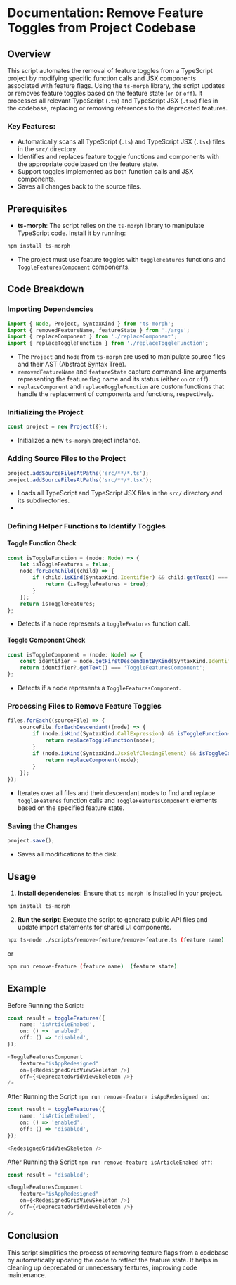 # Documentation: Remove Feature Toggles from Project Codebase

## Overview

This script automates the removal of feature toggles from a TypeScript project by modifying specific function calls and JSX components associated with feature flags. Using the `ts-morph` library, the script updates or removes feature toggles based on the feature state (`on` or `off`). It processes all relevant TypeScript (`.ts`) and TypeScript JSX (`.tsx`) files in the codebase, replacing or removing references to the deprecated features.

### Key Features:
- Automatically scans all TypeScript (`.ts`) and TypeScript JSX (`.tsx`) files in the `src/` directory.
- Identifies and replaces feature toggle functions and components with the appropriate code based on the feature state.
- Support toggles implemented as both function calls and JSX components.
- Saves all changes back to the source files.

## Prerequisites
- **ts-morph**: The script relies on the `ts-morph` library to manipulate TypeScript code. Install it by running:

```bash
npm install ts-morph
```
- The project must use feature toggles with `toggleFeatures` functions and `ToggleFeaturesComponent` components.

## Code Breakdown
### Importing Dependencies
```typescript
import { Node, Project, SyntaxKind } from 'ts-morph';
import { removedFeatureName, featureState } from './args';
import { replaceComponent } from './replaceComponent';
import { replaceToggleFunction } from './replaceToggleFunction';
```
- The `Project` and `Node` from `ts-morph` are used to manipulate source files and their AST (Abstract Syntax Tree).
- `removedFeatureName` and `featureState` capture command-line arguments representing the feature flag name and its status (either `on` or `off`).
- `replaceComponent` and `replaceToggleFunction` are custom functions that handle the replacement of components and functions, respectively.


### Initializing the Project
```typescript
const project = new Project({});
```
- Initializes a new  `ts-morph` project instance.

### Adding Source Files to the Project
```typescript
project.addSourceFilesAtPaths('src/**/*.ts');
project.addSourceFilesAtPaths('src/**/*.tsx');
```
- Loads all TypeScript and TypeScript JSX files in the `src/` directory and its subdirectories.
- 
### Defining Helper Functions to Identify Toggles
#### Toggle Function Check
```typescript
const isToggleFunction = (node: Node) => {
    let isToggleFeatures = false;
    node.forEachChild((child) => {
        if (child.isKind(SyntaxKind.Identifier) && child.getText() === 'toggleFeatures') {
            return (isToggleFeatures = true);
        }
    });
    return isToggleFeatures;
};
```
- Detects if a node represents a `toggleFeatures` function call.

#### Toggle Component Check
```typescript
const isToggleComponent = (node: Node) => {
    const identifier = node.getFirstDescendantByKind(SyntaxKind.Identifier);
    return identifier?.getText() === 'ToggleFeaturesComponent';
};
```
- Detects if a node represents a `ToggleFeaturesComponent`.

### Processing Files to Remove Feature Toggles
```typescript
files.forEach((sourceFile) => {
    sourceFile.forEachDescendant((node) => {
        if (node.isKind(SyntaxKind.CallExpression) && isToggleFunction(node)) {
            return replaceToggleFunction(node);
        }
        if (node.isKind(SyntaxKind.JsxSelfClosingElement) && isToggleComponent(node)) {
            return replaceComponent(node);
        }
    });
});
```
- Iterates over all files and their descendant nodes to find and replace `toggleFeatures` function calls and `ToggleFeaturesComponent` elements based on the specified feature state.

### Saving the Changes
```typescript
project.save();
```
- Saves all modifications to the disk.

## Usage
1. **Install dependencies**: Ensure that `ts-morph `is installed in your project.
```bash
npm install ts-morph
```
2. **Run the script**:  Execute the script to generate public API files and update import statements for shared UI components.
```bash
npx ts-node ./scripts/remove-feature/remove-feature.ts (feature name)  (feature state)
```
or
```bash
npm run remove-feature (feature name)  (feature state)
```
## Example
Before Running the Script:
```typescript jsx
const result = toggleFeatures({
    name: 'isArticleEnabed',
    on: () => 'enabled',
    off: () => 'disabled',
});

<ToggleFeaturesComponent
    feature="isAppRedesigned"
    on={<RedesignedGridViewSkeleton />}
    off={<DeprecatedGridViewSkeleton />}
/>
```

After Running the Script `npm run remove-feature isAppRedesigned on`:
```typescript jsx
const result = toggleFeatures({
    name: 'isArticleEnabed',
    on: () => 'enabled',
    off: () => 'disabled',
});

<RedesignedGridViewSkeleton />
```

After Running the Script `npm run remove-feature isArticleEnabed off`:
```typescript jsx
const result = 'disabled';

<ToggleFeaturesComponent
    feature="isAppRedesigned"
    on={<RedesignedGridViewSkeleton />}
    off={<DeprecatedGridViewSkeleton />}
/>
```

## Conclusion
This script simplifies the process of removing feature flags from a codebase by automatically updating the code to reflect the feature state. It helps in cleaning up deprecated or unnecessary features, improving code maintenance.
